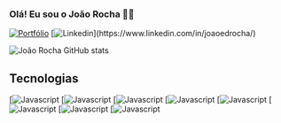### Olá! Eu sou o João Rocha 👋🏼

[![Portfólio](https://img.shields.io/badge/website-000000?style=for-the-badge&logo=About.me&logoColor=white)](https://joaoeduardoribeirorocha.com.br/)
[![Linkedin]([https://img.shields.io/badge/website-000000?style=for-the-badge&logo=About.me&logoColor=white](https://img.shields.io/badge/LinkedIn-0077B5?style=for-the-badge&logo=linkedin&logoColor=white)https://img.shields.io/badge/LinkedIn-0077B5?style=for-the-badge&logo=linkedin&logoColor=white)](https://www.linkedin.com/in/joaoedrocha/)

![João Rocha GitHub stats](https://github-readme-stats.vercel.app/api?username=JoaoEduardoRRocha&show_icons=true&theme=dracula)

## Tecnologias
[![Javascript](https://img.shields.io/badge/JavaScript-323330?style=for-the-badge&logo=javascript&logoColor=F7DF1E)
[![Javascript](https://img.shields.io/badge/TypeScript-007ACC?style=for-the-badge&logo=typescript&logoColor=white)
[![Javascript](https://img.shields.io/badge/Node.js-43853D?style=for-the-badge&logo=node.js&logoColor=white)
[![Javascript](https://img.shields.io/badge/HTML-239120?style=for-the-badge&logo=html5&logoColor=white)
[![Javascript](https://img.shields.io/badge/CSS-239120?&style=for-the-badge&logo=css3&logoColor=white)
[![Javascript](https://img.shields.io/badge/Sass-CC6699?style=for-the-badge&logo=sass&logoColor=white)
[![Javascript](https://img.shields.io/badge/React-20232A?style=for-the-badge&logo=react&logoColor=61DAFB)
[![Javascript](https://img.shields.io/badge/Express.js-404D59?style=for-the-badge)
